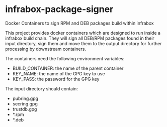 # infrabox-package-signer
Docker Containers to sign RPM and DEB packages build within infrabox

This project provides docker containers which are designed to run inside a infrabox build chain.
They will sign all DEB/RPM packages found in their input directory, sign them and move them to the output directory for further processing by downstream containers.

The containers need the following environment variables:

  - BUILD_CONTAINER: the name of the parent container
  - KEY_NAME: the name of the GPG key to use
  - KEY_PASS: the password for the GPG key

The input directory should contain:

  - pubring.gpg
  - secring.gpg
  - trustdb.gpg
  - *.rpm
  - *.deb
